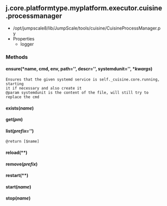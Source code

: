 <!-- toc -->
## j.core.platformtype.myplatform.executor.cuisine.processmanager

- /opt/jumpscale8/lib/JumpScale/tools/cuisine/CuisineProcessManager.py
- Properties
    - logger

### Methods

#### ensure(*name, cmd, env, path='', descr='', systemdunit='', **kwargs*) 

```
Ensures that the given systemd service is self._cuisine.core.running, starting
it if necessary and also create it
@param systemdunit is the content of the file, will still try to replace the cmd

```

#### exists(*name*) 

#### get(*pm*) 

#### list(*prefix=''*) 

```
@return [$name]

```

#### reload(**) 

#### remove(*prefix*) 

#### restart(**) 

#### start(*name*) 

#### stop(*name*) 

